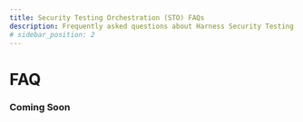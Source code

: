```yaml
---
title: Security Testing Orchestration (STO) FAQs
description: Frequently asked questions about Harness Security Testing Orchestration (STO).
# sidebar_position: 2
---
```

# FAQ


### Coming Soon